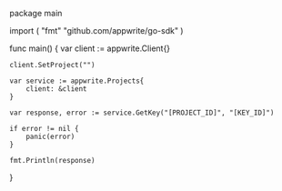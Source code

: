 package main

import (
    "fmt"
    "github.com/appwrite/go-sdk"
)

func main() {
    var client := appwrite.Client{}

    client.SetProject("")

    var service := appwrite.Projects{
        client: &client
    }

    var response, error := service.GetKey("[PROJECT_ID]", "[KEY_ID]")

    if error != nil {
        panic(error)
    }

    fmt.Println(response)
}